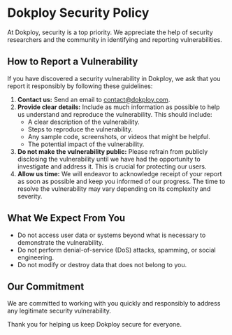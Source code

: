 # Dokploy Security Policy

At Dokploy, security is a top priority. We appreciate the help of security researchers and the community in identifying and reporting vulnerabilities.

## How to Report a Vulnerability

If you have discovered a security vulnerability in Dokploy, we ask that you report it responsibly by following these guidelines:

1.  **Contact us:** Send an email to [contact@dokploy.com](mailto:contact@dokploy.com).
2.  **Provide clear details:** Include as much information as possible to help us understand and reproduce the vulnerability. This should include:
    *   A clear description of the vulnerability.
    *   Steps to reproduce the vulnerability.
    *   Any sample code, screenshots, or videos that might be helpful.
    *   The potential impact of the vulnerability.
3.  **Do not make the vulnerability public:** Please refrain from publicly disclosing the vulnerability until we have had the opportunity to investigate and address it. This is crucial for protecting our users.
4.  **Allow us time:** We will endeavor to acknowledge receipt of your report as soon as possible and keep you informed of our progress. The time to resolve the vulnerability may vary depending on its complexity and severity.

## What We Expect From You

*   Do not access user data or systems beyond what is necessary to demonstrate the vulnerability.
*   Do not perform denial-of-service (DoS) attacks, spamming, or social engineering.
*   Do not modify or destroy data that does not belong to you.

## Our Commitment

We are committed to working with you quickly and responsibly to address any legitimate security vulnerability.

Thank you for helping us keep Dokploy secure for everyone.
